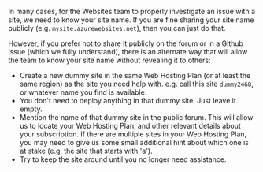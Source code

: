 In many cases, for the Websites team to properly investigate an issue with a site, we need to know your site name. If you are fine sharing your site name publicly (e.g. `mysite.azurewebsites.net`), then you can just do that.

However, if you prefer not to share it publicly on the forum or in a Github issue (which we fully understand), there is an alternate way that will allow the team to know your site name without revealing it to others:
- Create a new dummy site in the same Web Hosting Plan (or at least the same region) as the site you need help with. e.g. call this site `dummy2468`, or whatever name you find is available.
- You don't need to deploy anything in that dummy site. Just leave it empty.
- Mention the name of that dummy site in the public forum. This will allow us to locate your Web Hosting Plan, and other relevant details about your subscription. If there are multiple sites in your Web Hosting Plan, you may need to give us some small additional hint about which one is at stake (e.g. the site that starts with 'a').
- Try to keep the site around until you no longer need assistance.